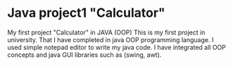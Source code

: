 # Java project1 "Calculator"
My first project "Calculator" in JAVA (OOP)
This is my first project in university. That I have completed in java OOP programming language. I used simple notepad editor to write my java code. I have integrated  all OOP concepts and java GUI libraries such as (swing, awt).
